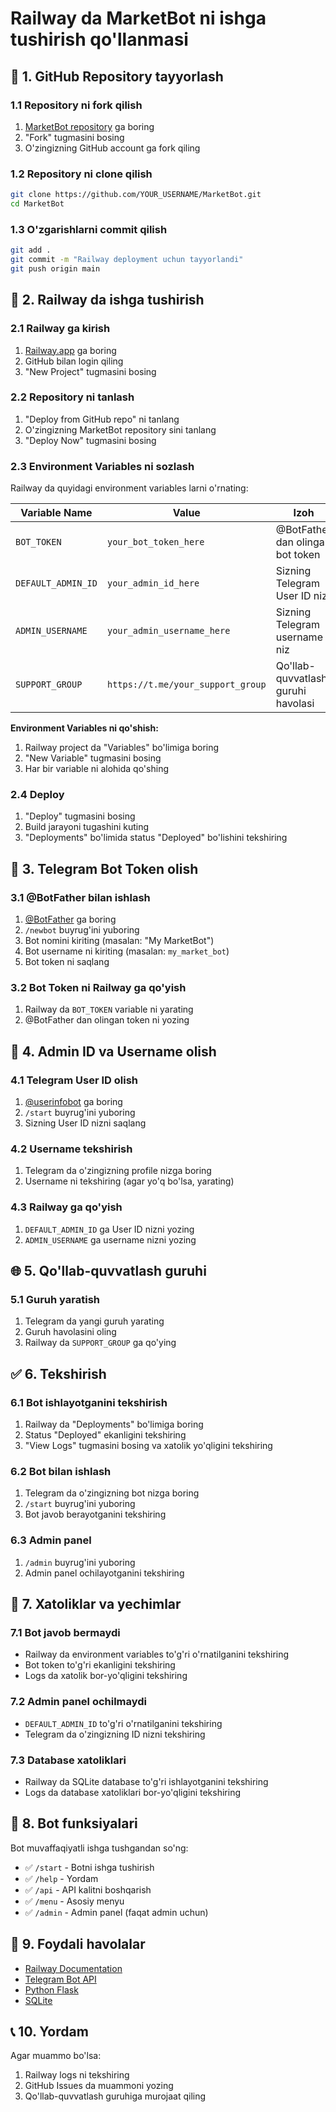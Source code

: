 # Railway da MarketBot ni ishga tushirish qo'llanmasi

## 🚀 1. GitHub Repository tayyorlash

### 1.1 Repository ni fork qilish
1. [MarketBot repository](https://github.com/yourusername/MarketBot) ga boring
2. "Fork" tugmasini bosing
3. O'zingizning GitHub account ga fork qiling

### 1.2 Repository ni clone qilish
```bash
git clone https://github.com/YOUR_USERNAME/MarketBot.git
cd MarketBot
```

### 1.3 O'zgarishlarni commit qilish
```bash
git add .
git commit -m "Railway deployment uchun tayyorlandi"
git push origin main
```

## 🚀 2. Railway da ishga tushirish

### 2.1 Railway ga kirish
1. [Railway.app](https://railway.app) ga boring
2. GitHub bilan login qiling
3. "New Project" tugmasini bosing

### 2.2 Repository ni tanlash
1. "Deploy from GitHub repo" ni tanlang
2. O'zingizning MarketBot repository sini tanlang
3. "Deploy Now" tugmasini bosing

### 2.3 Environment Variables ni sozlash

Railway da quyidagi environment variables larni o'rnating:

| Variable Name | Value | Izoh |
|---------------|-------|------|
| `BOT_TOKEN` | `your_bot_token_here` | @BotFather dan olingan bot token |
| `DEFAULT_ADMIN_ID` | `your_admin_id_here` | Sizning Telegram User ID niz |
| `ADMIN_USERNAME` | `your_admin_username_here` | Sizning Telegram username niz |
| `SUPPORT_GROUP` | `https://t.me/your_support_group` | Qo'llab-quvvatlash guruhi havolasi |

**Environment Variables ni qo'shish:**
1. Railway project da "Variables" bo'limiga boring
2. "New Variable" tugmasini bosing
3. Har bir variable ni alohida qo'shing

### 2.4 Deploy

1. "Deploy" tugmasini bosing
2. Build jarayoni tugashini kuting
3. "Deployments" bo'limida status "Deployed" bo'lishini tekshiring

## 🔧 3. Telegram Bot Token olish

### 3.1 @BotFather bilan ishlash
1. [@BotFather](https://t.me/botfather) ga boring
2. `/newbot` buyrug'ini yuboring
3. Bot nomini kiriting (masalan: "My MarketBot")
4. Bot username ni kiriting (masalan: `my_market_bot`)
5. Bot token ni saqlang

### 3.2 Bot Token ni Railway ga qo'yish
1. Railway da `BOT_TOKEN` variable ni yarating
2. @BotFather dan olingan token ni yozing

## 👤 4. Admin ID va Username olish

### 4.1 Telegram User ID olish
1. [@userinfobot](https://t.me/userinfobot) ga boring
2. `/start` buyrug'ini yuboring
3. Sizning User ID nizni saqlang

### 4.2 Username tekshirish
1. Telegram da o'zingizning profile nizga boring
2. Username ni tekshiring (agar yo'q bo'lsa, yarating)

### 4.3 Railway ga qo'yish
1. `DEFAULT_ADMIN_ID` ga User ID nizni yozing
2. `ADMIN_USERNAME` ga username nizni yozing

## 🌐 5. Qo'llab-quvvatlash guruhi

### 5.1 Guruh yaratish
1. Telegram da yangi guruh yarating
2. Guruh havolasini oling
3. Railway da `SUPPORT_GROUP` ga qo'ying

## ✅ 6. Tekshirish

### 6.1 Bot ishlayotganini tekshirish
1. Railway da "Deployments" bo'limiga boring
2. Status "Deployed" ekanligini tekshiring
3. "View Logs" tugmasini bosing va xatolik yo'qligini tekshiring

### 6.2 Bot bilan ishlash
1. Telegram da o'zingizning bot nizga boring
2. `/start` buyrug'ini yuboring
3. Bot javob berayotganini tekshiring

### 6.3 Admin panel
1. `/admin` buyrug'ini yuboring
2. Admin panel ochilayotganini tekshiring

## 🚨 7. Xatoliklar va yechimlar

### 7.1 Bot javob bermaydi
- Railway da environment variables to'g'ri o'rnatilganini tekshiring
- Bot token to'g'ri ekanligini tekshiring
- Logs da xatolik bor-yo'qligini tekshiring

### 7.2 Admin panel ochilmaydi
- `DEFAULT_ADMIN_ID` to'g'ri o'rnatilganini tekshiring
- Telegram da o'zingizning ID nizni tekshiring

### 7.3 Database xatoliklari
- Railway da SQLite database to'g'ri ishlayotganini tekshiring
- Logs da database xatoliklari bor-yo'qligini tekshiring

## 📱 8. Bot funksiyalari

Bot muvaffaqiyatli ishga tushgandan so'ng:

- ✅ `/start` - Botni ishga tushirish
- ✅ `/help` - Yordam
- ✅ `/api` - API kalitni boshqarish
- ✅ `/menu` - Asosiy menyu
- ✅ `/admin` - Admin panel (faqat admin uchun)

## 🔗 9. Foydali havolalar

- [Railway Documentation](https://docs.railway.app/)
- [Telegram Bot API](https://core.telegram.org/bots/api)
- [Python Flask](https://flask.palletsprojects.com/)
- [SQLite](https://www.sqlite.org/)

## 📞 10. Yordam

Agar muammo bo'lsa:
1. Railway logs ni tekshiring
2. GitHub Issues da muammoni yozing
3. Qo'llab-quvvatlash guruhiga murojaat qiling
